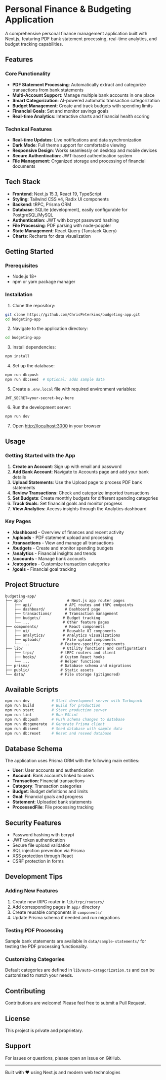 # Personal Finance & Budgeting Application

A comprehensive personal finance management application built with Next.js, featuring PDF bank statement processing, real-time analytics, and budget tracking capabilities.

## Features

### Core Functionality
- **PDF Statement Processing**: Automatically extract and categorize transactions from bank statements
- **Multi-Account Support**: Manage multiple bank accounts in one place
- **Smart Categorization**: AI-powered automatic transaction categorization
- **Budget Management**: Create and track budgets with spending limits
- **Financial Goals**: Set and monitor savings goals
- **Real-time Analytics**: Interactive charts and financial health scoring

### Technical Features
- **Real-time Updates**: Live notifications and data synchronization
- **Dark Mode**: Full theme support for comfortable viewing
- **Responsive Design**: Works seamlessly on desktop and mobile devices
- **Secure Authentication**: JWT-based authentication system
- **File Management**: Organized storage and processing of financial documents

## Tech Stack

- **Frontend**: Next.js 15.3, React 19, TypeScript
- **Styling**: Tailwind CSS v4, Radix UI components
- **Backend**: tRPC, Prisma ORM
- **Database**: SQLite (development), easily configurable for PostgreSQL/MySQL
- **Authentication**: JWT with bcrypt password hashing
- **File Processing**: PDF parsing with node-poppler
- **State Management**: React Query (Tanstack Query)
- **Charts**: Recharts for data visualization

## Getting Started

### Prerequisites

- Node.js 18+ 
- npm or yarn package manager

### Installation

1. Clone the repository:
```bash
git clone https://github.com/ChrisPeterkins/budgeting-app.git
cd budgeting-app
```

2. Navigate to the application directory:
```bash
cd budgeting-app
```

3. Install dependencies:
```bash
npm install
```

4. Set up the database:
```bash
npm run db:push
npm run db:seed  # Optional: adds sample data
```

5. Create a `.env.local` file with required environment variables:
```env
JWT_SECRET=your-secret-key-here
```

6. Run the development server:
```bash
npm run dev
```

7. Open [http://localhost:3000](http://localhost:3000) in your browser

## Usage

### Getting Started with the App

1. **Create an Account**: Sign up with email and password
2. **Add Bank Account**: Navigate to Accounts page and add your bank details
3. **Upload Statements**: Use the Upload page to process PDF bank statements
4. **Review Transactions**: Check and categorize imported transactions
5. **Set Budgets**: Create monthly budgets for different spending categories
6. **Track Goals**: Set financial goals and monitor progress
7. **View Analytics**: Access insights through the Analytics dashboard

### Key Pages

- **/dashboard** - Overview of finances and recent activity
- **/uploads** - PDF statement upload and processing
- **/transactions** - View and manage all transactions
- **/budgets** - Create and monitor spending budgets
- **/analytics** - Financial insights and trends
- **/accounts** - Manage bank accounts
- **/categories** - Customize transaction categories
- **/goals** - Financial goal tracking

## Project Structure

```
budgeting-app/
├── app/                    # Next.js app router pages
│   ├── api/               # API routes and tRPC endpoints
│   ├── dashboard/         # Dashboard page
│   ├── transactions/      # Transaction management
│   ├── budgets/          # Budget tracking
│   └── ...               # Other feature pages
├── components/            # React components
│   ├── ui/               # Reusable UI components
│   ├── analytics/        # Analytics visualizations
│   ├── uploads/          # File upload components
│   └── ...              # Feature-specific components
├── lib/                  # Utility functions and configurations
│   ├── trpc/            # tRPC routers and client
│   ├── hooks/           # Custom React hooks
│   └── ...              # Helper functions
├── prisma/              # Database schema and migrations
├── public/              # Static assets
└── data/                # File storage (gitignored)
```

## Available Scripts

```bash
npm run dev          # Start development server with Turbopack
npm run build        # Build for production
npm run start        # Start production server
npm run lint         # Run ESLint
npm run db:push      # Push schema changes to database
npm run db:generate  # Generate Prisma client
npm run db:seed      # Seed database with sample data
npm run db:reset     # Reset and reseed database
```

## Database Schema

The application uses Prisma ORM with the following main entities:

- **User**: User accounts and authentication
- **Account**: Bank accounts linked to users
- **Transaction**: Financial transactions
- **Category**: Transaction categories
- **Budget**: Budget definitions and limits
- **Goal**: Financial goals and progress
- **Statement**: Uploaded bank statements
- **ProcessedFile**: File processing tracking

## Security Features

- Password hashing with bcrypt
- JWT token authentication
- Secure file upload validation
- SQL injection prevention via Prisma
- XSS protection through React
- CSRF protection in forms

## Development Tips

### Adding New Features
1. Create new tRPC router in `lib/trpc/routers/`
2. Add corresponding pages in `app/` directory
3. Create reusable components in `components/`
4. Update Prisma schema if needed and run migrations

### Testing PDF Processing
Sample bank statements are available in `data/sample-statements/` for testing the PDF processing functionality.

### Customizing Categories
Default categories are defined in `lib/auto-categorization.ts` and can be customized to match your needs.

## Contributing

Contributions are welcome! Please feel free to submit a Pull Request.

## License

This project is private and proprietary.

## Support

For issues or questions, please open an issue on GitHub.

---

Built with ❤️ using Next.js and modern web technologies